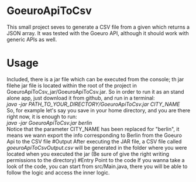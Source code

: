 # GoeuroApiToCsv
This small project seves to generate a CSV file from a given which returns a JSON array. It was tested with the Goeuro API, 
although it should work with generic APIs as well.
# Usage
Included, there is a jar file which can be executed from the console; th jar filehe jar file is located within the root of the project in 
GoeuroApiToCsv_jar/GoeuroApiToCsv.jar.
So in order to run it as an stand alone app, just download it from github, and run in a terminal:
<br/>
<i>
java -jar PATH_TO_YOUR_DIRECTORY/GoeuroApiToCsv.jar CITY_NAME
</i>
<br/>
So, for example let's say you save in your home directory, and you are there right now, it is enough to run: 
<br/>
<i>
java -jar GoeuroApiToCsv.jar berlin
</i>
<br/>
Notice that the parameter CITY_NAME has been replaced for "berlin", it means we wann export the info corresponding to Berlin from 
the Goeuro Api to the CSV file
#Output
After executing the JAR file, a CSV file called <i>goeuroApiToCsvOutput.csv</i> will be generated in the folder where you were located 
when you executed the jar (Be sure of give the right writing permissions to the directory)
#Entry Point to the code
If you wanna take a look of the code, you can start from src/Main.java, there you will be able to follow the logic and access
the inner logic.
